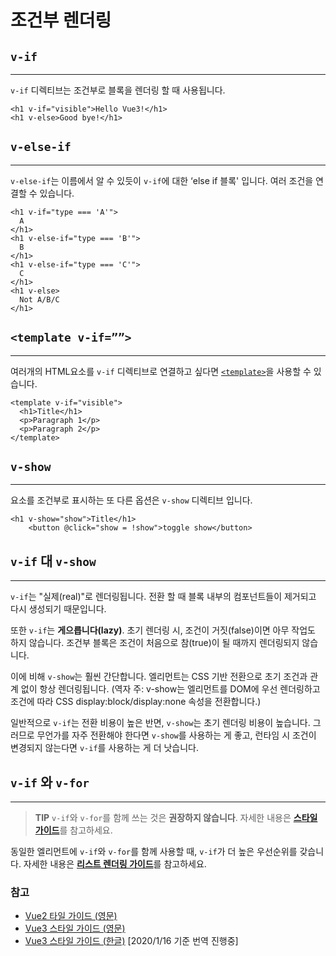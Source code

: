 # 조건부 렌더링

## `v-if`

---

`v-if` 디렉티브는 조건부로 블록을 렌더링 할 때 사용됩니다.
```
<h1 v-if="visible">Hello Vue3!</h1>
<h1 v-else>Good bye!</h1>
```

## `v-else-if`

---

`v-else-if`는 이름에서 알 수 있듯이 `v-if`에 대한 ‘else if 블록' 입니다. 여러 조건을 연결할 수 있습니다.
```
<h1 v-if="type === 'A'">
  A
</h1>
<h1 v-else-if="type === 'B'">
  B
</h1>
<h1 v-else-if="type === 'C'">
  C
</h1>
<h1 v-else>
  Not A/B/C
</h1>
```

## `<template v-if=””>`

---

여러개의 HTML요소를 `v-if` 디렉티브로 연결하고 싶다면 [`<template>`](https://developer.mozilla.org/ko/docs/Web/HTML/Element/template)을 사용할 수 있습니다.
```
<template v-if="visible">
  <h1>Title</h1>
  <p>Paragraph 1</p>
  <p>Paragraph 2</p>
</template>
```

## `v-show`

---

요소를 조건부로 표시하는 또 다른 옵션은 `v-show` 디렉티브 입니다.
```
<h1 v-show="show">Title</h1>
	<button @click="show = !show">toggle show</button>
```

## **`v-if` 대 `v-show`**

---

`v-if`는 "실제(real)"로 렌더링됩니다. 전환 할 때 블록 내부의 컴포넌트들이 제거되고 다시 생성되기 때문입니다.

또한 `v-if`는 **게으릅니다(lazy)**. 초기 렌더링 시, 조건이 거짓(false)이면 아무 작업도 하지 않습니다. 조건부 블록은 조건이 처음으로 참(true)이 될 때까지 렌더링되지 않습니다.

이에 비해 `v-show`는 훨씬 간단합니다. 엘리먼트는 CSS 기반 전환으로 초기 조건과 관계 없이 항상 렌더링됩니다. (역자 주: v-show는 엘리먼트를 DOM에 우선 렌더링하고 조건에 따라 CSS display:block/display:none 속성을 전환합니다.)

일반적으로 `v-if`는 전환 비용이 높은 반면, `v-show`는 초기 렌더링 비용이 높습니다. 그러므로 무언가를 자주 전환해야 한다면 `v-show`를 사용하는 게 좋고, 런타임 시 조건이 변경되지 않는다면 `v-if`를 사용하는 게 더 낫습니다.

## **`v-if` 와 `v-for`**

---

> **TIP**
`v-if`와 `v-for`를 함께 쓰는 것은 **권장하지 않습니다**. 자세한 내용은 [**스타일 가이드**](https://v3.ko.vuejs.org/style-guide/#v-if%E1%84%8B%E1%85%AA-v-for-%E1%84%83%E1%85%A9%E1%86%BC%E1%84%89%E1%85%B5-%E1%84%89%E1%85%A1%E1%84%8B%E1%85%AD%E1%86%BC-%E1%84%91%E1%85%B5%E1%84%92%E1%85%A1%E1%84%80%E1%85%B5-%E1%84%91%E1%85%B5%E1%86%AF%E1%84%89%E1%85%AE)를 참고하세요.
> 

동일한 엘리먼트에 `v-if`와 `v-for`를 함께 사용할 때, `v-if`가 더 높은 우선순위를 갖습니다. 자세한 내용은 [**리스트 렌더링 가이드**](https://v3.ko.vuejs.org/guide/list#v-for-with-v-if)를 참고하세요.


### 참고

- [Vue2 타일 가이드 (영문)](https://v2.vuejs.org/v2/style-guide/?redirect=true#Avoid-v-if-with-v-for-essential)
- [Vue3 스타일 가이드 (영문)](https://vuejs.org/style-guide/)
- [Vue3 스타일 가이드 (한글)](https://v3-docs.vuejs-korea.org/style-guide/) [2020/1/16 기준 번역 진행중]